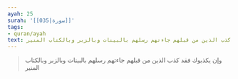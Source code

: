 ```yaml
---
ayah: 25
surah: '[[035|سورة]]'
tags:
- quran/ayah
text: وإن يكذبوك فقد كذب الذين من قبلهم جاءتهم رسلهم بالبينات وبالزبر وبالكتاب المنير
---
```

> وإن يكذبوك فقد كذب الذين من قبلهم جاءتهم رسلهم بالبينات وبالزبر وبالكتاب المنير
